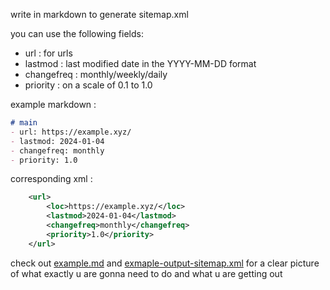 write in markdown to generate sitemap.xml 

you can use the following fields:
- url : for urls
- lastmod : last modified date in the YYYY-MM-DD format
- changefreq : monthly/weekly/daily
- priority : on a scale of 0.1 to 1.0

example markdown : 

```md
# main
- url: https://example.xyz/
- lastmod: 2024-01-04
- changefreq: monthly
- priority: 1.0
```

corresponding xml : 

```xml
    <url>
        <loc>https://example.xyz/</loc>
        <lastmod>2024-01-04</lastmod>
        <changefreq>monthly</changefreq>
        <priority>1.0</priority>
    </url>
```

check out [example.md](example.md) and [exmaple-output-sitemap.xml](example-output-sitemap.xml) for a clear picture of what exactly u are gonna need to do and what u are getting out
